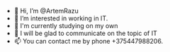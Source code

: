 - 👋 Hi, I’m @ArtemRazu
- 👀 I’m interested in working in IT.
- 🌱 I'm currently studying on my own
- 💞️ I will be glad to communicate on the topic of IT
- 📫 You can contact me by phone +375447988206.


<!---
ArtemRazu/ArtemRazu is a ✨ special ✨ repository because its `README.md` (this file) appears on your GitHub profile.
You can click the Preview link to take a look at your changes.
--->
